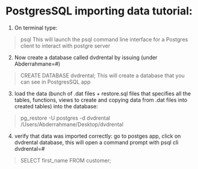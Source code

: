 # PostgresSQL importing data tutorial:

1. On terminal type: 
> psql 
This will launch the psql command line interface for a Postgres client to interact with postgre server

2. Now create a database called dvdrental by issuing (under Abderrahmane=#)
> CREATE DATABASE dvdrental;
This will create a database that you can see in PostgresSQL app

3. load the data (bunch of .dat files + restore.sql files that specifies all the tables, functions, views to create and copying data from .dat files into created tables) into the database:
> pg_restore -U postgres -d dvdrental /Users/Abderrahmane/Desktop/dvdrental

4. verify that data was imported correctly: go to postges app, click on dvdrental database, this will open a command prompt with psql cli dvdrental=#
> SELECT 
>   first_name
> FROM 
>   customer;
